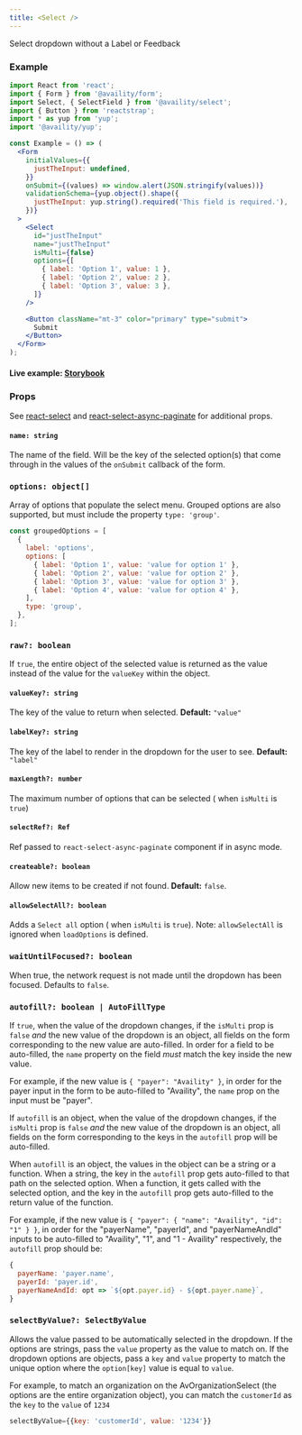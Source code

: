 ```yaml
---
title: <Select />
---
```


Select dropdown without a Label or Feedback

### Example

```jsx
import React from 'react';
import { Form } from '@availity/form';
import Select, { SelectField } from '@availity/select';
import { Button } from 'reactstrap';
import * as yup from 'yup';
import '@availity/yup';

const Example = () => (
  <Form
    initialValues={{
      justTheInput: undefined,
    }}
    onSubmit={(values) => window.alert(JSON.stringify(values))}
    validationSchema={yup.object().shape({
      justTheInput: yup.string().required('This field is required.'),
    })}
  >
    <Select
      id="justTheInput"
      name="justTheInput"
      isMulti={false}
      options={[
        { label: 'Option 1', value: 1 },
        { label: 'Option 2', value: 2 },
        { label: 'Option 3', value: 3 },
      ]}
    />

    <Button className="mt-3" color="primary" type="submit">
      Submit
    </Button>
  </Form>
);
```

#### Live example: <a href="https://availity.github.io/availity-react/storybook/?path=/story/formik-select--default"> Storybook</a>

### Props

See [react-select](https://github.com/JedWatson/react-select) and [react-select-async-paginate](https://github.com/vtaits/react-select-async-paginate) for additional props.

#### `name: string`

The name of the field. Will be the key of the selected option(s) that come through in the values of the `onSubmit` callback of the form.

### `options: object[]`

Array of options that populate the select menu. Grouped options are also supported, but must include the property `type: 'group'`.

```js
const groupedOptions = [
  {
    label: 'options',
    options: [
      { label: 'Option 1', value: 'value for option 1' },
      { label: 'Option 2', value: 'value for option 2' },
      { label: 'Option 3', value: 'value for option 3' },
      { label: 'Option 4', value: 'value for option 4' },
    ],
    type: 'group',
  },
];
```

### `raw?: boolean`

If `true`, the entire object of the selected value is returned as the value instead of the value for the `valueKey` within the object.

#### `valueKey?: string`

The key of the value to return when selected. **Default:** `"value"`

#### `labelKey?: string`

The key of the label to render in the dropdown for the user to see. **Default:** `"label"`

#### `maxLength?: number`

The maximum number of options that can be selected ( when `isMulti` is `true`)

#### `selectRef?: Ref`

Ref passed to `react-select-async-paginate` component if in async mode.

#### `createable?: boolean`

Allow new items to be created if not found. **Default:** `false`.

#### `allowSelectAll?: boolean`

Adds a `Select all` option ( when `isMulti` is `true`). Note: `allowSelectAll` is ignored when `loadOptions` is defined.

### `waitUntilFocused?: boolean`

When true, the network request is not made until the dropdown has been focused. Defaults to `false`.

### `autofill?: boolean | AutoFillType`

If `true`, when the value of the dropdown changes, if the `isMulti` prop is `false` _and_ the new value of the dropdown is an object, all fields on the form corresponding to the new value are auto-filled. In order for a field to be auto-filled, the `name` property on the field _must_ match the key inside the new value.

For example, if the new value is `{ "payer": "Availity" }`, in order for the payer input in the form to be auto-filled to "Availity", the `name` prop on the input must be "payer".

If `autofill` is an object, when the value of the dropdown changes, if the `isMulti` prop is `false` _and_ the new value of the dropdown is an object, all fields on the form corresponding to the keys in the `autofill` prop will be auto-filled.

When `autofill` is an object, the values in the object can be a string or a function. When a string, the key in the `autofill` prop gets auto-filled to that path on the selected option. When a function, it gets called with the selected option, and the key in the `autofill` prop gets auto-filled to the return value of the function.

For example, if the new value is `{ "payer": { "name": "Availity", "id": "1" } }`, in order for the "payerName", "payerId", and "payerNameAndId" inputs to be auto-filled to "Availity", "1", and "1 - Availity" respectively, the `autofill` prop should be:

```js
{
  payerName: 'payer.name',
  payerId: 'payer.id',
  payerNameAndId: opt => `${opt.payer.id} - ${opt.payer.name}`,
}
```

### `selectByValue?: SelectByValue`

Allows the value passed to be automatically selected in the dropdown. If the options are strings, pass the `value` property as the value to match on. If the dropdown options are objects, pass a `key` and `value` property to match the unique option where the `option[key]` value is equal to `value`.

For example, to match an organization on the AvOrganizationSelect (the options are the entire organization object), you can match the `customerId` as the `key` to the `value` of `1234`

```js
selectByValue={{key: 'customerId', value: '1234'}}
```

